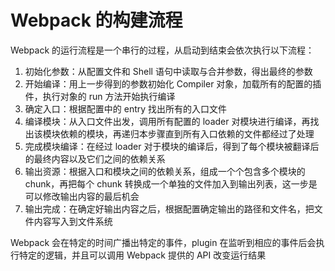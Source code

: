 # Webpack 的构建流程  
Webpack 的运行流程是一个串行的过程，从启动到结束会依次执行以下流程：  
1. 初始化参数：从配置文件和 Shell 语句中读取与合并参数，得出最终的参数  
2. 开始编译：用上一步得到的参数初始化 Compiler 对象，加载所有的配置的插件，执行对象的 run 方法开始执行编译  
3. 确定入口：根据配置中的 entry 找出所有的入口文件  
4. 编译模块：从入口文件出发，调用所有配置的 loader 对模块进行编译，再找出该模块依赖的模块，再递归本步骤直到所有入口依赖的文件都经过了处理  
5. 完成模块编译：在经过 loader 对于模块的编译后，得到了每个模块被翻译后的最终内容以及它们之间的依赖关系  
6. 输出资源：根据入口和模块之间的依赖关系，组成一个个包含多个模块的 chunk，再把每个 chunk 转换成一个单独的文件加入到输出列表，这一步是可以修改输出内容的最后机会  
7. 输出完成：在确定好输出内容之后，根据配置确定输出的路径和文件名，把文件内容写入到文件系统  

Webpack 会在特定的时间广播出特定的事件，plugin 在监听到相应的事件后会执行特定的逻辑，并且可以调用 Webpack 提供的 API 改变运行结果  